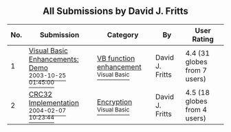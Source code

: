 ﻿<div align="center">

## All Submissions by David J\. Fritts

</div>

No.  | Submission | Category | By   | User Rating
---- | ---------- | -------- | ---- | -----------
1 | [Visual Basic Enhancements: Demo<br /><sup>2003-10-25 01:45:00</sup>](https://github.com/Planet-Source-Code/david-j-fritts-visual-basic-enhancements-demo__1-49434) | [VB function enhancement<br /><sup>Visual Basic</sup>](../ByCategory/vb-function-enhancement__1-25.md) | David J\. Fritts | 4.4 (31 globes from 7 users)
2 | [CRC32 Implementation<br /><sup>2004-02-07 10:23:44</sup>](https://github.com/Planet-Source-Code/david-j-fritts-crc32-implementation__1-51553) | [Encryption<br /><sup>Visual Basic</sup>](../ByCategory/encryption__1-48.md) | David J\. Fritts | 4.5 (18 globes from 4 users)
